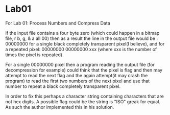 # Lab01
For Lab 01:  Process Numbers and Compress Data

If the input file contains a four byte zero (which could happen in a bitmap file, r b, g, &
a all 00) then as a result the line in the output file would be :
00000000 for a single black completely transparent pixel(I believe), and for a repeated pixel:
00000000 00000000 xxx (where xxx is the number of times the pixel is repeated).

For a single 00000000 pixel then a
program reading the output file (for decompression for example) could think that the pixel
is flag and then may attempt to read the next flag and the again attempt(it may crash the program)
to read the first two numbers of the next pixel and use that number to repeat a black completely
transparent pixel.

In order to fix this perhaps a character string containing characters that are not hex digits. A possible 
flag could be the string is "ISO" greak for equal. As such the author implemented this in his solution.
